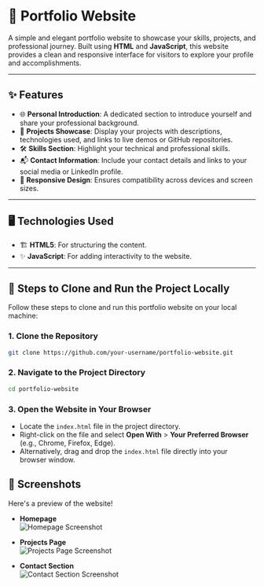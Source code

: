 # 🌟 Portfolio Website  

A simple and elegant portfolio website to showcase your skills, projects, and professional journey. Built using **HTML** and **JavaScript**, this website provides a clean and responsive interface for visitors to explore your profile and accomplishments.

---

## ✨ Features  

- 🌐 **Personal Introduction**: A dedicated section to introduce yourself and share your professional background.  
- 💼 **Projects Showcase**: Display your projects with descriptions, technologies used, and links to live demos or GitHub repositories.  
- 🛠️ **Skills Section**: Highlight your technical and professional skills.  
- 📬 **Contact Information**: Include your contact details and links to your social media or LinkedIn profile.  
- 📱 **Responsive Design**: Ensures compatibility across devices and screen sizes.  

---

## 🖥️ Technologies Used  

- 🏗️ **HTML5**: For structuring the content.  
- ✨ **JavaScript**: For adding interactivity to the website.  

---

## 🚀 Steps to Clone and Run the Project Locally  

Follow these steps to clone and run this portfolio website on your local machine:

### 1. Clone the Repository  
```bash  
git clone https://github.com/your-username/portfolio-website.git  
```
### 2. Navigate to the Project Directory  
```bash  
cd portfolio-website  
```
### 3. Open the Website in Your Browser  
- Locate the `index.html` file in the project directory.  
- Right-click on the file and select **Open With** > **Your Preferred Browser** (e.g., Chrome, Firefox, Edge).  
- Alternatively, drag and drop the `index.html` file directly into your browser window.  


## 📸 Screenshots  

Here's a preview of the website!  

- **Homepage**  
![Homepage Screenshot](https://via.placeholder.com/800x400?text=Homepage)  

- **Projects Page**  
![Projects Page Screenshot](https://via.placeholder.com/800x400?text=Projects+Page)  

- **Contact Section**  
![Contact Section Screenshot](https://via.placeholder.com/800x400?text=Contact+Section)  